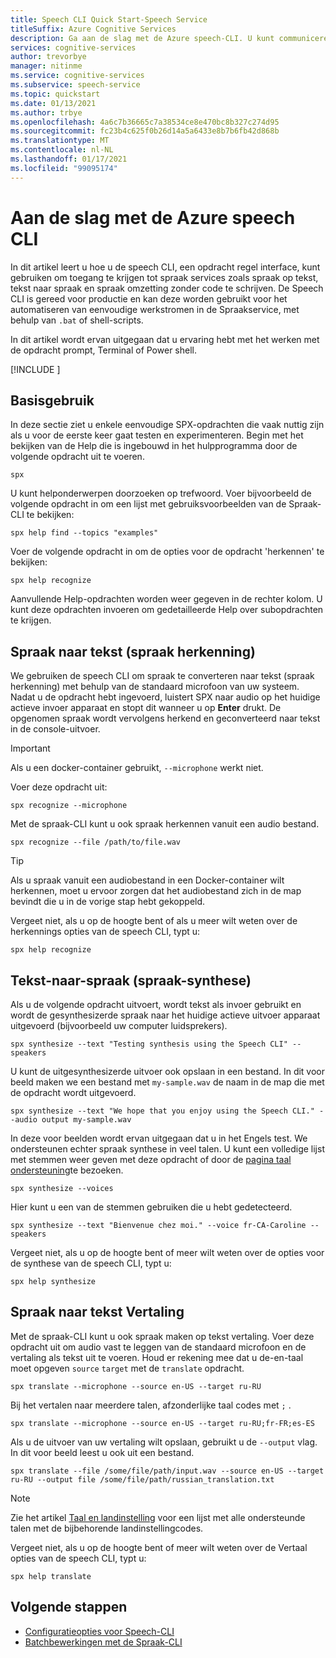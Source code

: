 ```yaml
---
title: Speech CLI Quick Start-Speech Service
titleSuffix: Azure Cognitive Services
description: Ga aan de slag met de Azure speech-CLI. U kunt communiceren met spraak services zoals spraak op tekst, tekst naar spraak en spraak omzetting zonder code te schrijven.
services: cognitive-services
author: trevorbye
manager: nitinme
ms.service: cognitive-services
ms.subservice: speech-service
ms.topic: quickstart
ms.date: 01/13/2021
ms.author: trbye
ms.openlocfilehash: 4a6c7b36665c7a38534ce8e470bc8b327c274d95
ms.sourcegitcommit: fc23b4c625f0b26d14a5a6433e8b7b6fb42d868b
ms.translationtype: MT
ms.contentlocale: nl-NL
ms.lasthandoff: 01/17/2021
ms.locfileid: "99095174"
---
```

# <a name="get-started-with-the-azure-speech-cli"></a>Aan de slag met de Azure speech CLI

In dit artikel leert u hoe u de speech CLI, een opdracht regel interface, kunt gebruiken om toegang te krijgen tot spraak services zoals spraak op tekst, tekst naar spraak en spraak omzetting zonder code te schrijven. De Speech CLI is gereed voor productie en kan deze worden gebruikt voor het automatiseren van eenvoudige werkstromen in de Spraakservice, met behulp van `.bat` of shell-scripts.

In dit artikel wordt ervan uitgegaan dat u ervaring hebt met het werken met de opdracht prompt, Terminal of Power shell.

[!INCLUDE [](includes/spx-setup.md)]

## <a name="basic-usage"></a>Basisgebruik

In deze sectie ziet u enkele eenvoudige SPX-opdrachten die vaak nuttig zijn als u voor de eerste keer gaat testen en experimenteren. Begin met het bekijken van de Help die is ingebouwd in het hulpprogramma door de volgende opdracht uit te voeren.

```console
spx
```

U kunt helponderwerpen doorzoeken op trefwoord. Voer bijvoorbeeld de volgende opdracht in om een lijst met gebruiksvoorbeelden van de Spraak-CLI te bekijken:

```console
spx help find --topics "examples"
```

Voer de volgende opdracht in om de opties voor de opdracht 'herkennen' te bekijken:

```console
spx help recognize
```

Aanvullende Help-opdrachten worden weer gegeven in de rechter kolom. U kunt deze opdrachten invoeren om gedetailleerde Help over subopdrachten te krijgen.

## <a name="speech-to-text-speech-recognition"></a>Spraak naar tekst (spraak herkenning)

We gebruiken de speech CLI om spraak te converteren naar tekst (spraak herkenning) met behulp van de standaard microfoon van uw systeem. Nadat u de opdracht hebt ingevoerd, luistert SPX naar audio op het huidige actieve invoer apparaat en stopt dit wanneer u op **Enter** drukt. De opgenomen spraak wordt vervolgens herkend en geconverteerd naar tekst in de console-uitvoer.

>[!IMPORTANT]
> Als u een docker-container gebruikt, `--microphone` werkt niet.

Voer deze opdracht uit:

```console
spx recognize --microphone
```

Met de spraak-CLI kunt u ook spraak herkennen vanuit een audio bestand.

```console
spx recognize --file /path/to/file.wav
```

> [!TIP]
> Als u spraak vanuit een audiobestand in een Docker-container wilt herkennen, moet u ervoor zorgen dat het audiobestand zich in de map bevindt die u in de vorige stap hebt gekoppeld.

Vergeet niet, als u op de hoogte bent of als u meer wilt weten over de herkennings opties van de speech CLI, typt u:

```console
spx help recognize
```

## <a name="text-to-speech-speech-synthesis"></a>Tekst-naar-spraak (spraak-synthese)

Als u de volgende opdracht uitvoert, wordt tekst als invoer gebruikt en wordt de gesynthesizerde spraak naar het huidige actieve uitvoer apparaat uitgevoerd (bijvoorbeeld uw computer luidsprekers).

```console
spx synthesize --text "Testing synthesis using the Speech CLI" --speakers
```

U kunt de uitgesynthesizerde uitvoer ook opslaan in een bestand. In dit voor beeld maken we een bestand met `my-sample.wav` de naam in de map die met de opdracht wordt uitgevoerd.

```console
spx synthesize --text "We hope that you enjoy using the Speech CLI." --audio output my-sample.wav
```

In deze voor beelden wordt ervan uitgegaan dat u in het Engels test. We ondersteunen echter spraak synthese in veel talen. U kunt een volledige lijst met stemmen weer geven met deze opdracht of door de [pagina taal ondersteuning](./language-support.md)te bezoeken.

```console
spx synthesize --voices
```

Hier kunt u een van de stemmen gebruiken die u hebt gedetecteerd.

```console
spx synthesize --text "Bienvenue chez moi." --voice fr-CA-Caroline --speakers
```

Vergeet niet, als u op de hoogte bent of meer wilt weten over de opties voor de synthese van de speech CLI, typt u:

```console
spx help synthesize
```

## <a name="speech-to-text-translation"></a>Spraak naar tekst Vertaling

Met de spraak-CLI kunt u ook spraak maken op tekst vertaling. Voer deze opdracht uit om audio vast te leggen van de standaard microfoon en de vertaling als tekst uit te voeren. Houd er rekening mee dat u de-en-taal moet opgeven `source` `target` met de `translate` opdracht.

```console
spx translate --microphone --source en-US --target ru-RU
```

Bij het vertalen naar meerdere talen, afzonderlijke taal codes met `;` .

```console
spx translate --microphone --source en-US --target ru-RU;fr-FR;es-ES
```

Als u de uitvoer van uw vertaling wilt opslaan, gebruikt u de `--output` vlag. In dit voor beeld leest u ook uit een bestand.

```console
spx translate --file /some/file/path/input.wav --source en-US --target ru-RU --output file /some/file/path/russian_translation.txt
```

> [!NOTE]
> Zie het artikel [Taal en landinstelling](language-support.md) voor een lijst met alle ondersteunde talen met de bijbehorende landinstellingcodes.

Vergeet niet, als u op de hoogte bent of meer wilt weten over de Vertaal opties van de speech CLI, typt u:

```console
spx help translate
```

## <a name="next-steps"></a>Volgende stappen

* [Configuratieopties voor Speech-CLI](./spx-data-store-configuration.md)
* [Batchbewerkingen met de Spraak-CLI](./spx-batch-operations.md)
